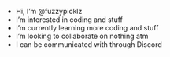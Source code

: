 - Hi, I’m @fuzzypicklz
- I’m interested in coding and stuff
- I’m currently learning more coding and stuff
- I’m looking to collaborate on nothing atm
- I can be communicated with through Discord

<!---
fuzzypicklz/fuzzypicklz is a ✨ special ✨ repository because its `README.md` (this file) appears on your GitHub profile.
You can click the Preview link to take a look at your changes.
--->
